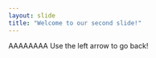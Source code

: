 ```yaml
---
layout: slide
title: "Welcome to our second slide!"
---
```

AAAAAAAA
Use the left arrow to go back!
